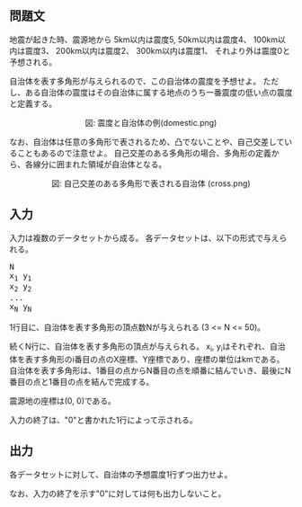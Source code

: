 問題文
--
地震が起きた時、震源地から
5km以内は震度5,
50km以内は震度4、
100km以内は震度3、
200km以内は震度2、
300km以内は震度1、
それより外は震度0と予想される。

自治体を表す多角形が与えられるので、この自治体の震度を予想せよ。
ただし、ある自治体の震度はその自治体に属する地点のうち一番震度の低い点の震度と定義する。

<center>
図: 震度と自治体の例(domestic.png)
</center>

なお、自治体は任意の多角形で表されるため、凸でないことや、自己交差していることもあるので注意せよ。
自己交差のある多角形の場合、多角形の定義から、各線分に囲まれた領域が自治体となる。

<center>
図: 自己交差のある多角形で表される自治体 (cross.png)
</center>

入力
--
入力は複数のデータセットから成る。
各データセットは、以下の形式で与えられる。

<pre>
N
x<sub>1</sub> y<sub>1</sub>
x<sub>2</sub> y<sub>2</sub>
...
x<sub>N</sub> y<sub>N</sub>
</pre>

1行目に、自治体を表す多角形の頂点数Nが与えられる (3 <= N <= 50)。

続くN行に、自治体を表す多角形の頂点が与えられる。
x<sub>i</sub>, y<sub>i</sub>はそれぞれ、自治体を表す多角形のi番目の点のX座標、Y座標であり、座標の単位はkmである。
自治体を表す多角形は、1番目の点からN番目の点を順番に結んでいき、最後にN番目の点と1番目の点を結んで完成する。

震源地の座標は(0, 0)である。

入力の終了は、"0"と書かれた1行によって示される。

出力
--
各データセットに対して、自治体の予想震度1行ずつ出力せよ。

なお、入力の終了を示す"0"に対しては何も出力しないこと。

